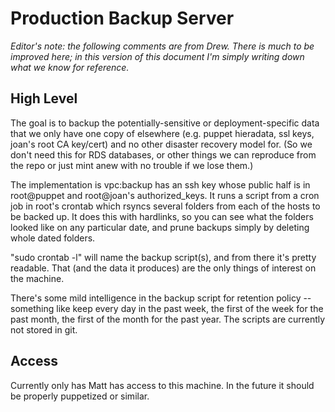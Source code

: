 # Production Backup Server

*Editor's note: the following comments are from Drew. There is much to be
improved here; in this version of this document I'm simply writing down what
we know for reference.*

## High Level

The goal is to backup the potentially-sensitive or deployment-specific data
that we only have one copy of elsewhere (e.g. puppet hieradata, ssl keys,
joan's root CA key/cert) and no other disaster recovery model for. (So we don't
need this for RDS databases, or other things we can reproduce from the repo or
just mint anew with no trouble if we lose them.)

The implementation is vpc:backup has an ssh key whose public half is in
root@puppet and root@joan's authorized_keys. It runs a script from a cron job
in root's crontab which rsyncs several folders from each of the hosts to be
backed up. It does this with hardlinks, so you can see what the folders looked
like on any particular date, and prune backups simply by deleting whole dated
folders.

"sudo crontab -l" will name the backup script(s), and from there it's pretty
readable. That (and the data it produces) are the only things of interest on
the machine.

There's some mild intelligence in the backup script for retention policy --
something like keep every day in the past week, the first of the week for the
past month, the first of the month for the past year. The scripts are currently
not stored in git.

## Access

Currently only has Matt has access to this machine. In the future it should be
properly puppetized or similar.
